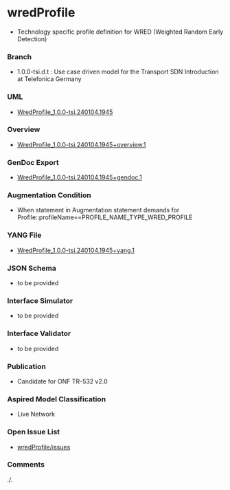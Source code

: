 # wredProfile
- Technology specific profile definition for WRED (Weighted Random Early Detection)

### Branch
- 1.0.0-tsi.d.t : Use case driven model for the Transport SDN Introduction at Telefonica Germany

### UML
- [WredProfile_1.0.0-tsi.240104.1945](./WredProfile_1.0.0-tsi.240104.1945.zip)

### Overview 
- [WredProfile_1.0.0-tsi.240104.1945+overview.1](./WredProfile_1.0.0-tsi.240104.1945+overview.1.png)

### GenDoc Export
- [WredProfile_1.0.0-tsi.240104.1945+gendoc.1](./WredProfile_1.0.0-tsi.240104.1945+gendoc.1.docx)

### Augmentation Condition
- When statement in Augmentation statement demands for Profile::profileName==PROFILE_NAME_TYPE_WRED_PROFILE

### YANG File
- [WredProfile_1.0.0-tsi.240104.1945+yang.1](./WredProfile_1.0.0-tsi.240104.1945+yang.1.zip)

### JSON Schema
- to be provided

### Interface Simulator
- to be provided

### Interface Validator
- to be provided

### Publication
- Candidate for ONF TR-532 v2.0 

### Aspired Model Classification
- Live Network

### Open Issue List
- [wredProfile/issues](../../issues)

### Comments
./.
